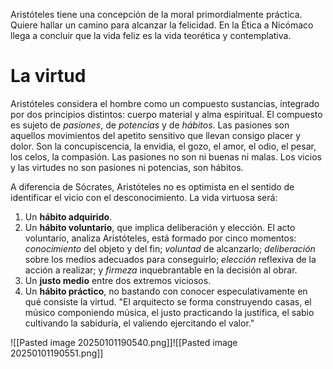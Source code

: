 Aristóteles tiene una concepción de la moral primordialmente práctica. Quiere hallar un camino para alcanzar la felicidad. En la Ética a Nicómaco llega a concluir que la vida feliz es la vida teorética y contemplativa.

# La virtud

Aristóteles considera el hombre como un compuesto sustancias, integrado por dos principios distintos: cuerpo material y alma espiritual. El compuesto es sujeto de *pasiones*, de *potencias* y de *hábitos*. Las pasiones son aquellos movimientos del apetito sensitivo que llevan consigo placer y dolor. Son la concupiscencia, la envidia, el gozo, el amor, el odio, el pesar, los celos, la compasión. Las pasiones no son ni buenas ni malas. Los vicios y las virtudes no son pasiones ni potencias, son hábitos.

A diferencia de Sócrates, Aristóteles no es optimista en el sentido de identificar el vicio con el desconocimiento. La vida virtuosa será:
1. Un **hábito adquirido**.
2. Un **hábito voluntario**, que implica deliberación y elección.
	El acto voluntario, analiza Aristóteles, está formado por cinco momentos: *conocimiento* del objeto y del fin; *voluntad* de alcanzarlo; *deliberación* sobre los medios adecuados para conseguirlo; *elección* reflexiva de la acción a realizar; y *firmeza* inquebrantable en la decisión al obrar.
3. Un **justo medio** entre dos extremos viciosos.
4. Un **hábito práctico**, no bastando con conocer especulativamente en qué consiste la virtud.
	"El arquitecto se forma construyendo casas, el músico componiendo música, el justo practicando la justifica, el sabio cultivando la sabiduría, el valiendo ejercitando el valor."

![[Pasted image 20250101190540.png]]![[Pasted image 20250101190551.png]]

